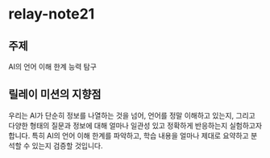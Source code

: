 # relay-note21

## 주제

AI의 언어 이해 한계 능력 탐구

## 릴레이 미션의 지향점

우리는 AI가 단순히 정보를 나열하는 것을 넘어, 언어를 정말 이해하고 있는지, 그리고 다양한 형태의 질문과 정보에 대해 얼마나 일관성 있고 정확하게 반응하는지 실험하고자 합니다. 특히 AI의 언어 이해 한계를 파악하고, 학습 내용을 얼마나 제대로 요약하고 분석할 수 있는지 검증할 것입니다.